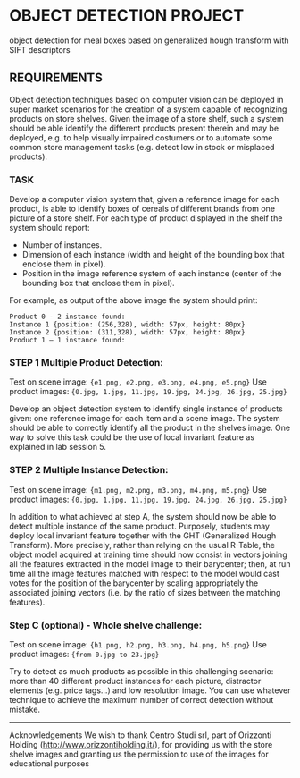 # OBJECT DETECTION PROJECT

object detection for meal boxes based on generalized hough transform with SIFT descriptors

## REQUIREMENTS

Object detection techniques based on computer vision can be deployed in super market scenarios for the creation of a system capable of recognizing products on store shelves. Given the image of a store shelf, such a system should be able identify the different products present therein and may be deployed, e.g. to help visually impaired costumers or to automate some common store management tasks (e.g. detect low in stock or misplaced products).

### TASK 

Develop a computer vision system that, given a reference image for each product, is able to identify boxes of cereals of different brands from one picture of a store shelf. For each type of product displayed in the shelf the system should report:

- Number of instances.
- Dimension of each instance (width and height of the bounding box that enclose them in pixel).
- Position in the image reference system of each instance (center of the bounding box that enclose them in pixel).

For example, as output of the above image the system should print:

```
Product 0 - 2 instance found:
Instance 1 {position: (256,328), width: 57px, height: 80px}
Instance 2 {position: (311,328), width: 57px, height: 80px}
Product 1 – 1 instance found:
```

### STEP 1 Multiple Product Detection:

Test on scene image: `{e1.png, e2.png, e3.png, e4.png, e5.png}`
Use product images: `{0.jpg, 1.jpg, 11.jpg, 19.jpg, 24.jpg, 26.jpg, 25.jpg}`

Develop an object detection system to identify single instance of products given: one reference image for each item and a scene image. The system should be able to correctly identify all the product in the shelves image. One way to solve this task could be the use of local invariant feature as explained in lab session 5.

### STEP 2 Multiple Instance Detection:

Test on scene image: `{m1.png, m2.png, m3.png, m4.png, m5.png}`
Use product images: `{0.jpg, 1.jpg, 11.jpg, 19.jpg, 24.jpg, 26.jpg, 25.jpg}`

In addition to what achieved at step A, the system should now be able to detect multiple instance of the same product. Purposely, students may deploy local invariant feature together with the GHT (Generalized Hough Transform). More precisely, rather than relying on the usual R-Table, the object model acquired at training time should now consist in vectors joining all the features extracted in the model image to their barycenter; then, at run time all the image features matched with respect to the model would cast votes for the position of the barycenter by scaling appropriately the associated joining vectors (i.e. by the ratio of sizes between the matching features).

### Step C (optional) - Whole shelve challenge:

Test on scene image: `{h1.png, h2.png, h3.png, h4.png, h5.png}`
Use product images: `{from 0.jpg to 23.jpg}`

Try to detect as much products as possible in this challenging scenario: more than 40 different product instances for each picture, distractor elements (e.g. price tags…) and low resolution image. You can use whatever technique to achieve the maximum number of correct detection without mistake.

------------------------------------------------------------------

Acknowledgements We wish to thank Centro Studi srl, part of Orizzonti Holding (http://www.orizzontiholding.it/), for providing us with the store shelve images and granting us the permission to use of the images for educational purposes
